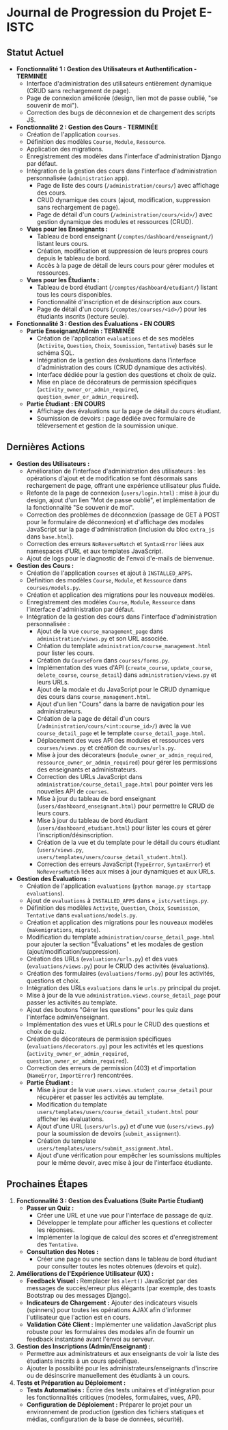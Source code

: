 # Journal de Progression du Projet E-ISTC

## Statut Actuel
- **Fonctionnalité 1 : Gestion des Utilisateurs et Authentification - TERMINÉE**
    - Interface d'administration des utilisateurs entièrement dynamique (CRUD sans rechargement de page).
    - Page de connexion améliorée (design, lien mot de passe oublié, "se souvenir de moi").
    - Correction des bugs de déconnexion et de chargement des scripts JS.
- **Fonctionnalité 2 : Gestion des Cours - TERMINÉE**
    - Création de l'application `courses`.
    - Définition des modèles `Course`, `Module`, `Ressource`.
    - Application des migrations.
    - Enregistrement des modèles dans l'interface d'administration Django par défaut.
    - Intégration de la gestion des cours dans l'interface d'administration personnalisée (`administration` app).
        - Page de liste des cours (`/administration/cours/`) avec affichage des cours.
        - CRUD dynamique des cours (ajout, modification, suppression sans rechargement de page).
        - Page de détail d'un cours (`/administration/cours/<id>/`) avec gestion dynamique des modules et ressources (CRUD).
    - **Vues pour les Enseignants :**
        - Tableau de bord enseignant (`/comptes/dashboard/enseignant/`) listant leurs cours.
        - Création, modification et suppression de leurs propres cours depuis le tableau de bord.
        - Accès à la page de détail de leurs cours pour gérer modules et ressources.
    - **Vues pour les Étudiants :**
        - Tableau de bord étudiant (`/comptes/dashboard/etudiant/`) listant tous les cours disponibles.
        - Fonctionnalité d'inscription et de désinscription aux cours.
        - Page de détail d'un cours (`/comptes/courses/<id>/`) pour les étudiants inscrits (lecture seule).
- **Fonctionnalité 3 : Gestion des Évaluations - EN COURS**
    - **Partie Enseignant/Admin : TERMINÉE**
        - Création de l'application `evaluations` et de ses modèles (`Activite`, `Question`, `Choix`, `Soumission`, `Tentative`) basés sur le schéma SQL.
        - Intégration de la gestion des évaluations dans l'interface d'administration des cours (CRUD dynamique des activités).
        - Interface dédiée pour la gestion des questions et choix de quiz.
        - Mise en place de décorateurs de permission spécifiques (`activity_owner_or_admin_required`, `question_owner_or_admin_required`).
    - **Partie Étudiant : EN COURS**
        - Affichage des évaluations sur la page de détail du cours étudiant.
        - Soumission de devoirs : page dédiée avec formulaire de téléversement et gestion de la soumission unique.

## Dernières Actions
- **Gestion des Utilisateurs :**
    - Amélioration de l'interface d'administration des utilisateurs : les opérations d'ajout et de modification se font désormais sans rechargement de page, offrant une expérience utilisateur plus fluide.
    - Refonte de la page de connexion (`users/login.html`) : mise à jour du design, ajout d'un lien "Mot de passe oublié", et implémentation de la fonctionnalité "Se souvenir de moi".
    - Correction des problèmes de déconnexion (passage de GET à POST pour le formulaire de déconnexion) et d'affichage des modales JavaScript sur la page d'administration (inclusion du bloc `extra_js` dans `base.html`).
    - Correction des erreurs `NoReverseMatch` et `SyntaxError` liées aux namespaces d'URL et aux templates JavaScript.
    - Ajout de logs pour le diagnostic de l'envoi d'e-mails de bienvenue.
- **Gestion des Cours :**
    - Création de l'application `courses` et ajout à `INSTALLED_APPS`.
    - Définition des modèles `Course`, `Module`, et `Ressource` dans `courses/models.py`.
    - Création et application des migrations pour les nouveaux modèles.
    - Enregistrement des modèles `Course`, `Module`, `Ressource` dans l'interface d'administration par défaut.
    - Intégration de la gestion des cours dans l'interface d'administration personnalisée :
        - Ajout de la vue `course_management_page` dans `administration/views.py` et son URL associée.
        - Création du template `administration/course_management.html` pour lister les cours.
        - Création du `CourseForm` dans `courses/forms.py`.
        - Implémentation des vues d'API (`create_course`, `update_course`, `delete_course`, `course_detail`) dans `administration/views.py` et leurs URLs.
        - Ajout de la modale et du JavaScript pour le CRUD dynamique des cours dans `course_management.html`.
        - Ajout d'un lien "Cours" dans la barre de navigation pour les administrateurs.
        - Création de la page de détail d'un cours (`/administration/cours/<int:course_id>/`) avec la vue `course_detail_page` et le template `course_detail_page.html`.
        - Déplacement des vues API des modules et ressources vers `courses/views.py` et création de `courses/urls.py`.
        - Mise à jour des décorateurs (`module_owner_or_admin_required`, `ressource_owner_or_admin_required`) pour gérer les permissions des enseignants et administrateurs.
        - Correction des URLs JavaScript dans `administration/course_detail_page.html` pour pointer vers les nouvelles API de `courses`.
        - Mise à jour du tableau de bord enseignant (`users/dashboard_enseignant.html`) pour permettre le CRUD de leurs cours.
        - Mise à jour du tableau de bord étudiant (`users/dashboard_etudiant.html`) pour lister les cours et gérer l'inscription/désinscription.
        - Création de la vue et du template pour le détail du cours étudiant (`users/views.py`, `users/templates/users/course_detail_student.html`).
        - Correction des erreurs JavaScript (`TypeError`, `SyntaxError`) et `NoReverseMatch` liées aux mises à jour dynamiques et aux URLs.
- **Gestion des Évaluations :**
    - Création de l'application `evaluations` (`python manage.py startapp evaluations`).
    - Ajout de `evaluations` à `INSTALLED_APPS` dans `e_istc/settings.py`.
    - Définition des modèles `Activite`, `Question`, `Choix`, `Soumission`, `Tentative` dans `evaluations/models.py`.
    - Création et application des migrations pour les nouveaux modèles (`makemigrations`, `migrate`).
    - Modification du template `administration/course_detail_page.html` pour ajouter la section "Évaluations" et les modales de gestion (ajout/modification/suppression).
    - Création des URLs (`evaluations/urls.py`) et des vues (`evaluations/views.py`) pour le CRUD des activités (évaluations).
    - Création des formulaires (`evaluations/forms.py`) pour les activités, questions et choix.
    - Intégration des URLs `evaluations` dans le `urls.py` principal du projet.
    - Mise à jour de la vue `administration.views.course_detail_page` pour passer les activités au template.
    - Ajout des boutons "Gérer les questions" pour les quiz dans l'interface admin/enseignant.
    - Implémentation des vues et URLs pour le CRUD des questions et choix de quiz.
    - Création de décorateurs de permission spécifiques (`evaluations/decorators.py`) pour les activités et les questions (`activity_owner_or_admin_required`, `question_owner_or_admin_required`).
    - Correction des erreurs de permission (403) et d'importation (`NameError`, `ImportError`) rencontrées.
    - **Partie Étudiant :**
        - Mise à jour de la vue `users.views.student_course_detail` pour récupérer et passer les activités au template.
        - Modification du template `users/templates/users/course_detail_student.html` pour afficher les évaluations.
        - Ajout d'une URL (`users/urls.py`) et d'une vue (`users/views.py`) pour la soumission de devoirs (`submit_assignment`).
        - Création du template `users/templates/users/submit_assignment.html`.
        - Ajout d'une vérification pour empêcher les soumissions multiples pour le même devoir, avec mise à jour de l'interface étudiante.

## Prochaines Étapes
1.  **Fonctionnalité 3 : Gestion des Évaluations (Suite Partie Étudiant)**
    *   **Passer un Quiz :**
        - Créer une URL et une vue pour l'interface de passage de quiz.
        - Développer le template pour afficher les questions et collecter les réponses.
        - Implémenter la logique de calcul des scores et d'enregistrement des `Tentative`.
    *   **Consultation des Notes :**
        - Créer une page ou une section dans le tableau de bord étudiant pour consulter toutes les notes obtenues (devoirs et quiz).
2.  **Améliorations de l'Expérience Utilisateur (UX) :**
    *   **Feedback Visuel :** Remplacer les `alert()` JavaScript par des messages de succès/erreur plus élégants (par exemple, des toasts Bootstrap ou des messages Django).
    *   **Indicateurs de Chargement :** Ajouter des indicateurs visuels (spinners) pour toutes les opérations AJAX afin d'informer l'utilisateur que l'action est en cours.
    *   **Validation Côté Client :** Implémenter une validation JavaScript plus robuste pour les formulaires des modales afin de fournir un feedback instantané avant l'envoi au serveur.
3.  **Gestion des Inscriptions (Admin/Enseignant) :**
    *   Permettre aux administrateurs et aux enseignants de voir la liste des étudiants inscrits à un cours spécifique.
    *   Ajouter la possibilité pour les administrateurs/enseignants d'inscrire ou de désinscrire manuellement des étudiants à un cours.
4.  **Tests et Préparation au Déploiement :**
    *   **Tests Automatisés :** Écrire des tests unitaires et d'intégration pour les fonctionnalités critiques (modèles, formulaires, vues, API).
    *   **Configuration de Déploiement :** Préparer le projet pour un environnement de production (gestion des fichiers statiques et médias, configuration de la base de données, sécurité).